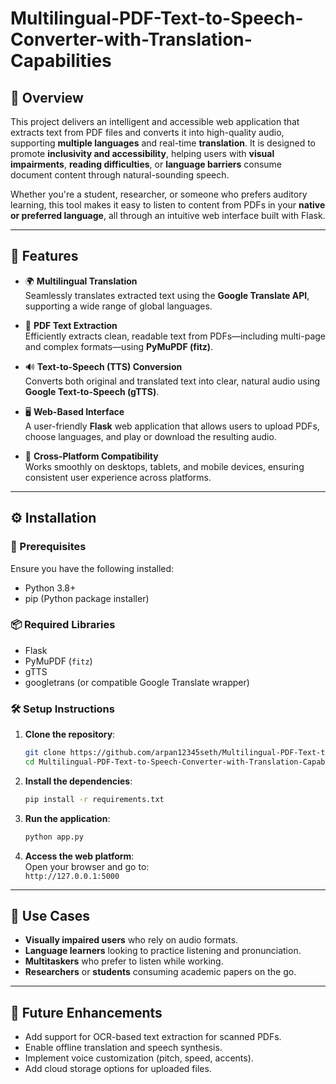 # Multilingual-PDF-Text-to-Speech-Converter-with-Translation-Capabilities

## 🧠 Overview
This project delivers an intelligent and accessible web application that extracts text from PDF files and converts it into high-quality audio, supporting **multiple languages** and real-time **translation**. It is designed to promote **inclusivity and accessibility**, helping users with **visual impairments**, **reading difficulties**, or **language barriers** consume document content through natural-sounding speech.

Whether you're a student, researcher, or someone who prefers auditory learning, this tool makes it easy to listen to content from PDFs in your **native or preferred language**, all through an intuitive web interface built with Flask.

---

## 🚀 Features

- 🌍 **Multilingual Translation**  
  Seamlessly translates extracted text using the **Google Translate API**, supporting a wide range of global languages.

- 📄 **PDF Text Extraction**  
  Efficiently extracts clean, readable text from PDFs—including multi-page and complex formats—using **PyMuPDF (fitz)**.

- 🔊 **Text-to-Speech (TTS) Conversion**  
  Converts both original and translated text into clear, natural audio using **Google Text-to-Speech (gTTS)**.

- 🖥️ **Web-Based Interface**  
  A user-friendly **Flask** web application that allows users to upload PDFs, choose languages, and play or download the resulting audio.

- 📱 **Cross-Platform Compatibility**  
  Works smoothly on desktops, tablets, and mobile devices, ensuring consistent user experience across platforms.

---

## ⚙️ Installation

### 🧩 Prerequisites

Ensure you have the following installed:

- Python 3.8+
- pip (Python package installer)

### 📦 Required Libraries

- Flask  
- PyMuPDF (`fitz`)  
- gTTS  
- googletrans (or compatible Google Translate wrapper)

### 🛠️ Setup Instructions

1. **Clone the repository**:
    ```bash
    git clone https://github.com/arpan12345seth/Multilingual-PDF-Text-to-Speech-Converter-with-Translation-Capabilities.git
    cd Multilingual-PDF-Text-to-Speech-Converter-with-Translation-Capabilities
    ```

2. **Install the dependencies**:
    ```bash
    pip install -r requirements.txt
    ```

3. **Run the application**:
    ```bash
    python app.py
    ```

4. **Access the web platform**:  
   Open your browser and go to:  
   `http://127.0.0.1:5000`

---

## 🎯 Use Cases

- **Visually impaired users** who rely on audio formats.
- **Language learners** looking to practice listening and pronunciation.
- **Multitaskers** who prefer to listen while working.
- **Researchers** or **students** consuming academic papers on the go.

---

## 🧩 Future Enhancements

- Add support for OCR-based text extraction for scanned PDFs.
- Enable offline translation and speech synthesis.
- Implement voice customization (pitch, speed, accents).
- Add cloud storage options for uploaded files.

